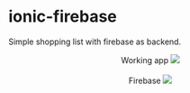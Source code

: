 # ionic-firebase

Simple shopping list with firebase as backend.

<p align="center">
  Working app
  <img src="https://raw.githubusercontent.com/jorgimello/ionic-firebase/master/database.png">
  </br></br>
  Firebase
  <img src="https://raw.githubusercontent.com/jorgimello/ionic-firebase/master/screenshot.png">
</p>
